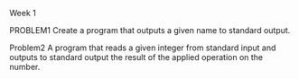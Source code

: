 Week 1

PROBLEM1
Create a program that outputs a given name to standard output.

Problem2
A program that reads a given integer from standard input and outputs to standard output the result of the applied operation on the number.
